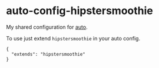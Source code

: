 # auto-config-hipstersmoothie

My shared configuration for [auto](https://github.com/intuit/auto).

To use just extend `hipstersmoothie` in your auto config.

```
{
  "extends": "hipstersmoothie"
}
```
